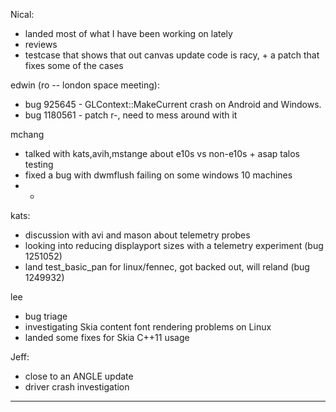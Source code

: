 Nical:
* landed most of what I have been working on lately
* reviews
* testcase that shows that out canvas update code is racy, + a patch that fixes some of the cases



edwin (ro -- london space meeting):
* bug 925645 - GLContext::MakeCurrent crash on Android and Windows.
* bug 1180561 - patch r-, need to mess around with it





mchang
* talked with kats,avih,mstange about e10s vs non-e10s + asap talos testing
* fixed a bug with dwmflush failing on some windows 10 machines
* * 


kats:
* discussion with avi and mason about telemetry probes
* looking into reducing displayport sizes with a telemetry experiment (bug 1251052)
* land test_basic_pan for linux/fennec, got backed out, will reland (bug 1249932)



lee
* bug triage
* investigating Skia content font rendering problems on Linux
* landed some fixes for Skia C++11 usage



Jeff:
* close to an ANGLE update
* driver crash investigation

________________



